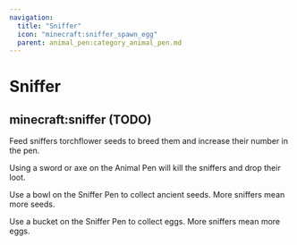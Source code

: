 ```yaml
---
navigation:
  title: "Sniffer"
  icon: "minecraft:sniffer_spawn_egg"
  parent: animal_pen:category_animal_pen.md
---
```


# Sniffer

## minecraft:sniffer (TODO)

<GameScene zoom={4}>
  <Entity id="minecraft:sniffer" />
</GameScene>

<ItemImage id="minecraft:torchflower_seeds" />

Feed sniffers torchflower seeds to breed them and increase their number in the pen.

<ItemImage id="minecraft:diamond_sword" />

Using a sword or axe on the Animal Pen will kill the sniffers and drop their loot.

<ItemImage id="minecraft:bowl" />

Use a bowl on the Sniffer Pen to collect ancient seeds. More sniffers mean more seeds.

<ItemImage id="minecraft:bucket" />

Use a bucket on the Sniffer Pen to collect eggs. More sniffers mean more eggs.

